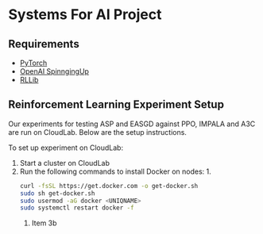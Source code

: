 # Systems For AI Project

## Requirements

* [PyTorch](https://pytorch.org/get-started/locally/)
* [OpenAI SpinngingUp](https://spinningup.openai.com/en/latest/user/installation.html)
* [RLLib](https://docs.ray.io/en/master/rllib.html)

## Reinforcement Learning Experiment Setup

Our experiments for testing ASP and EASGD against PPO, IMPALA and A3C are run on CloudLab. Below are the setup instructions.

To set up experiment on CloudLab:

1. Start a cluster on CloudLab
1. Run the following commands to install Docker on nodes:
   1. 
   ```bash
   curl -fsSL https://get.docker.com -o get-docker.sh
   sudo sh get-docker.sh
   sudo usermod -aG docker <UNIQNAME>
   sudo systemctl restart docker -f
   ```
   1. Item 3b